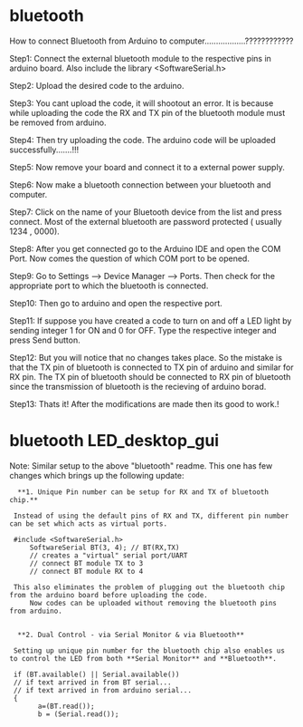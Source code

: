 # bluetooth

How to connect Bluetooth from Arduino to computer..................????????????

Step1: Connect the external bluetooth module to the respective pins in arduino board. Also include the library <SoftwareSerial.h>

Step2: Upload the desired code to the arduino.

Step3: You cant upload the code, it will shootout an error. It is because while uploading the code the RX and TX pin of the bluetooth module must be removed from arduino.

Step4: Then try uploading the code. The arduino code will be uploaded successfully.......!!!

Step5: Now remove your board and connect it to a external power supply.

Step6: Now make a bluetooth connection between your bluetooth and computer.

Step7: Click on the name of your Bluetooth device from the list and press connect. Most of the external bluetooth are password protected ( usually 1234 , 0000).

Step8: After you get connected go to the Arduino IDE and open the COM Port. Now comes the question of which COM port to be opened.

Step9: Go to Settings --> Device Manager --> Ports. Then check for the appropriate port to which the bluetooth is connected. 

Step10: Then go to arduino and open the respective port. 

Step11: If suppose you have created a code to turn on and off a LED light by sending integer 1 for ON and 0 for OFF. Type the respective integer and press Send button.

Step12: But you will notice that no changes takes place. So the mistake is that the TX pin of bluetooth is connected to TX pin of arduino and similar for RX pin.
The TX pin of bluetooth should be connected to RX pin of bluetooth since the transmission of bluetooth is the recieving of arduino borad.

Step13: Thats it! After the modifications are made then its good to work.!
		
# bluetooth LED_desktop_gui
Note: Similar setup to the above "bluetooth" readme. This one has few changes which brings up the following update:
      
      **1. Unique Pin number can be setup for RX and TX of bluetooth chip.**
         
	 Instead of using the default pins of RX and TX, different pin number can be set which acts as virtual ports. 
	 
	 #include <SoftwareSerial.h>
         SoftwareSerial BT(3, 4); // BT(RX,TX)
         // creates a "virtual" serial port/UART
         // connect BT module TX to 3
         // connect BT module RX to 4
	 
	 This also eliminates the problem of plugging out the bluetooth chip from the arduino board before uploading the code.
         Now codes can be uploaded without removing the bluetooth pins from arduino.
	 
	 
      **2. Dual Control - via Serial Monitor & via Bluetooth**
         
	 Setting up unique pin number for the bluetooth chip also enables us to control the LED from both **Serial Monitor** and **Bluetooth**.
	 
	 if (BT.available() || Serial.available())
  	 // if text arrived in from BT serial...
  	 // if text arrived in from arduino serial...
  	 {
           a=(BT.read());
           b = (Serial.read());
